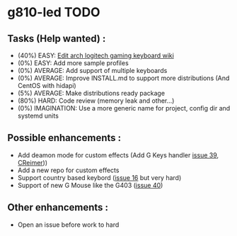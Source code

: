 # g810-led TODO

## Tasks (Help wanted) :
* (40%) EASY:        [Edit arch logitech gaming keyboard wiki](https://wiki.archlinux.org/index.php/Logitech_Gaming_Keyboards)
* (0%)  EASY:        Add more sample profiles
* (0%)  AVERAGE:     Add support of multiple keyboards
* (0%)  AVERAGE:     Improve INSTALL.md to support more distributions (And CentOS with hidapi)
* (5%)  AVERAGE:     Make distributions ready package
* (80%) HARD:        Code review (memory leak and other...)
* (0%)  IMAGINATION: Use a more generic name for project, config dir and systemd units

## Possible enhancements :
* Add deamon mode for custom effects (Add G Keys handler [issue 39](https://github.com/MatMoul/g810-led/issues/39), [CReimer](https://github.com/CReimer/g910-gkey-uinput)))
* Add a new repo for custom effects
* Support country based keybord ([issue 16](https://github.com/MatMoul/g810-led/issues/16) but very hard)
* Support of new G Mouse like the G403 ([issue 40](https://github.com/MatMoul/g810-led/issues/40))

## Other enhancements :
* Open an issue before work to hard
